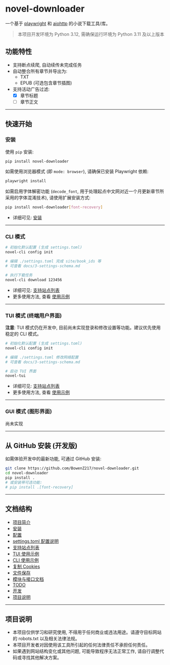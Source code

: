 # novel-downloader

一个基于 [playwright](https://playwright.dev/) 和 [aiohttp](https://github.com/aio-libs/aiohttp) 的小说下载工具/库。

> 本项目开发环境为 Python 3.12, 需确保运行环境为 Python 3.11 及以上版本

## 功能特性

- 支持断点续爬, 自动续传未完成任务
- 自动整合所有章节并导出为:
  - TXT
  - EPUB (可选包含章节插图)
- 支持活动广告过滤:
  - [x] 章节标题
  - [ ] 章节正文

---

## 快速开始

### 安装

使用 `pip` 安装:

```bash
pip install novel-downloader
```

如需使用浏览器模式 (即 `mode: browser`), 请确保已安装 Playwright 依赖:

```bash
playwright install
```

如需启用字体解密功能 (`decode_font`, 用于处理起点中文网对近一个月更新章节所采用的字体混淆技术), 请使用扩展安装方式:

```bash
pip install novel-downloader[font-recovery]
```

- 详细可见: [安装](https://github.com/BowenZ217/novel-downloader/blob/main/docs/1-installation.md)

---

### CLI 模式

```bash
# 初始化默认配置 (生成 settings.toml)
novel-cli config init

# 编辑 ./settings.toml 完成 site/book_ids 等
# 可查看 docs/3-settings-schema.md

# 执行下载任务
novel-cli download 123456
```

- 详细可见: [支持站点列表](https://github.com/BowenZ217/novel-downloader/blob/main/docs/4-supported-sites.md)
- 更多使用方法, 查看 [使用示例](https://github.com/BowenZ217/novel-downloader/blob/main/docs/6-cli-usage-examples.md)

---

### TUI 模式 (终端用户界面)

**注意**: TUI 模式仍在开发中, 目前尚未实现登录和修改设置等功能。建议优先使用稳定的 CLI 模式。

```bash
# 初始化默认配置 (生成 settings.toml)
novel-cli config init

# 编辑 ./settings.toml 修改网络配置
# 可查看 docs/3-settings-schema.md

# 启动 TUI 界面
novel-tui
```

- 详细可见: [支持站点列表](https://github.com/BowenZ217/novel-downloader/blob/main/docs/4-supported-sites.md)
- 更多使用方法, 查看 [使用示例](https://github.com/BowenZ217/novel-downloader/blob/main/docs/5-tui-usage-examples.md)

---

### GUI 模式 (图形界面)

尚未实现

---

## 从 GitHub 安装 (开发版)

如需体验开发中的最新功能, 可通过 GitHub 安装:

```bash
git clone https://github.com/BowenZ217/novel-downloader.git
cd novel-downloader
pip install .
# 或安装带可选功能:
# pip install .[font-recovery]
```

---

## 文档结构

- [项目简介](#项目简介)
- [安装](https://github.com/BowenZ217/novel-downloader/blob/main/docs/1-installation.md)
- [配置](https://github.com/BowenZ217/novel-downloader/blob/main/docs/2-configuration.md)
- [settings.toml 配置说明](https://github.com/BowenZ217/novel-downloader/blob/main/docs/3-settings-schema.md)
- [支持站点列表](https://github.com/BowenZ217/novel-downloader/blob/main/docs/4-supported-sites.md)
- [TUI 使用示例](https://github.com/BowenZ217/novel-downloader/blob/main/docs/5-tui-usage-examples.md)
- [CLI 使用示例](https://github.com/BowenZ217/novel-downloader/blob/main/docs/6-cli-usage-examples.md)
- [复制 Cookies](https://github.com/BowenZ217/novel-downloader/blob/main/docs/copy-cookies.md)
- [文件保存](https://github.com/BowenZ217/novel-downloader/blob/main/docs/file-saving.md)
- [模块与接口文档](https://github.com/BowenZ217/novel-downloader/blob/main/docs/api/README.md)
- [TODO](https://github.com/BowenZ217/novel-downloader/blob/main/docs/todo.md)
- [开发](https://github.com/BowenZ217/novel-downloader/blob/main/docs/develop.md)
- [项目说明](#项目说明)

---

## 项目说明

- 本项目仅供学习和研究使用, 不得用于任何商业或违法用途。请遵守目标网站的 robots.txt 以及相关法律法规。
- 本项目开发者对因使用该工具所引起的任何法律责任不承担任何责任。
- 如果遇到网站结构变化或其他问题, 可能导致程序无法正常工作, 请自行调整代码或寻找其他解决方案。

